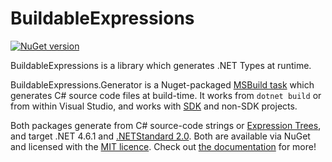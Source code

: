 # BuildableExpressions

[![NuGet version](https://badge.fury.io/nu/AgileObjects.BuildableExpressions.svg)](https://badge.fury.io/nu/AgileObjects.BuildableExpressions)

BuildableExpressions is a library which generates .NET Types at runtime.

BuildableExpressions.Generator is a Nuget-packaged 
[MSBuild task](https://docs.microsoft.com/en-us/visualstudio/msbuild/msbuild-tasks) which generates
C# source code files at build-time. It works from `dotnet build` or from within Visual Studio, and 
works with [SDK](https://docs.microsoft.com/en-us/dotnet/core/project-sdk/overview) and non-SDK projects.

Both packages generate from C# source-code strings or
[Expression Trees](https://docs.microsoft.com/en-us/dotnet/csharp/programming-guide/concepts/expression-trees), 
and target .NET 4.6.1 and [.NETStandard 2.0](https://dotnet.microsoft.com/platform/dotnet-standard).
Both are available via NuGet and licensed with the [MIT licence](LICENCE.md). Check out 
[the documentation](https://buildableexpressions.readthedocs.io) for more!